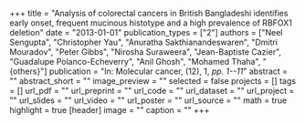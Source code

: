 +++
title = "Analysis of colorectal cancers in British Bangladeshi identifies early onset, frequent mucinous histotype and a high prevalence of RBFOX1 deletion"
date = "2013-01-01"
publication_types = ["2"]
authors = ["Neel Sengupta", "Christopher Yau", "Anuratha Sakthianandeswaren", "Dmitri Mouradov", "Peter Gibbs", "Nirosha Suraweera", "Jean-Baptiste Cazier", "Guadalupe Polanco-Echeverry", "Anil Ghosh", "Mohamed Thaha", "{others}"]
publication = "In: Molecular cancer, (12), 1, _pp. 1--11_"
abstract = ""
abstract_short = ""
image_preview = ""
selected = false
projects = []
tags = []
url_pdf = ""
url_preprint = ""
url_code = ""
url_dataset = ""
url_project = ""
url_slides = ""
url_video = ""
url_poster = ""
url_source = ""
math = true
highlight = true
[header]
image = ""
caption = ""
+++
